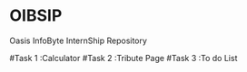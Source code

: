 # OIBSIP
Oasis InfoByte InternShip Repository

#Task 1 :Calculator
#Task 2 :Tribute Page
#Task 3 :To do List
